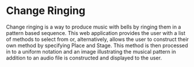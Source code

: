 # Change Ringing
Change ringing is a way to produce music with bells by ringing them in a pattern based sequence. This web application provides the user with a list of methods to select from or, alternatively, allows the user to construct their own method by specifying Place and Stage. This method is then processed in to a uniform notation and an image illustrating the musical pattern in addition to an audio file is constructed and displayed to the user.
